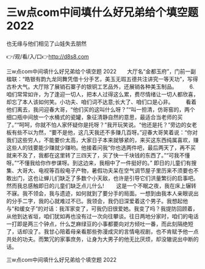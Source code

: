 # 三w点com中间填什么好兄弟给个填空题 2022
也无缘与他们相见了山娃失去朋然

👉/观/看/入/口👉http://d8s8.com

三w点com中间填什么好兄弟给个填空题 2022　　大厅名“金都玉府”，门前一副楹联：“皓银有韵九龙同舞凭借十分手艺，美玉无瑕五德共注讲究一等天功”，写得古朴大气。大厅除了展销石寨子的银铜工艺品外，还展销各种美玉制品。
　　6.咱们常常如许，为了逢迎一切人，把本人过得这么累，费尽情绪让一切人都欣喜，却忘了本人该如何笑。小功夫、咱们词不达意;长大了、咱们口是心非。
　　看着他们离去，我问迎春大哥，“他们买的这叫什么呀？”“叫一担清，仿哥窑的，两个细口瓶中间放一个水桶式的瓷罐，象征清静自然的意思，最适合当老师的买了。”“呵呵，你就不怕人家怀疑你是托呀？”我开玩笑说。“他还是托？”旁边的女老板有些不以为然，“要不是他，这几天我还不多赚几百呀。”迎春大哥笑着说：“你对我们这些穷人，不能要价太高，大家日子本来就够紧的，来买这东西纯属喜欢，赚这些人的钱要能少赚就少赚哟。他接着问我“你也选两件吧，最后两天了，再不买就来不及了，我都在这里转了三四天了，买了快一千块钱的东西了。”“可我不懂呀。”“不懂我给你作参谋呀。到这边来，我相中了一件挺好的。”
即日的儿童们有搜集、大哥大、电视等百般电子产物，暑假功夫呆在空气调节屋子里历来不须要也不敢出门，这也让蝉儿们缺乏了多数个小天敌，也许是引导它们洪量繁衍的启事吧。然而我总感触即日的儿童们缺乏点儿什么!
　　这是一个不眠之夜，我在床上辗转不寐。我不领会，我与遗迹，如何就到了要分手的局面。一想到由我本人亲眼说出的分手二字，我的心就难过不已。我领会，我仍旧深爱着这个男子。我想起他与“和缓女子”的对话：我浑家变了，可我仍旧很爱她。我变了吗？我提防回顾着，从他到达省垣，咱们犹如再也没有过一次向往攀谈。往日两地分家时，咱们的电话一打即是两三个钟点，什么芝麻绿豆的小事都要向对方倾吐一番，而此刻隔绝短了，话却没了。我甘心陪着母亲看那些弥漫成灾的言情电视剧，也不肯赋予他一点共处的功夫。而繁冗的家事庶务，让身为大男子的他无比厌烦，却没辙说出中断的话。

三w点com中间填什么好兄弟给个填空题 2022
